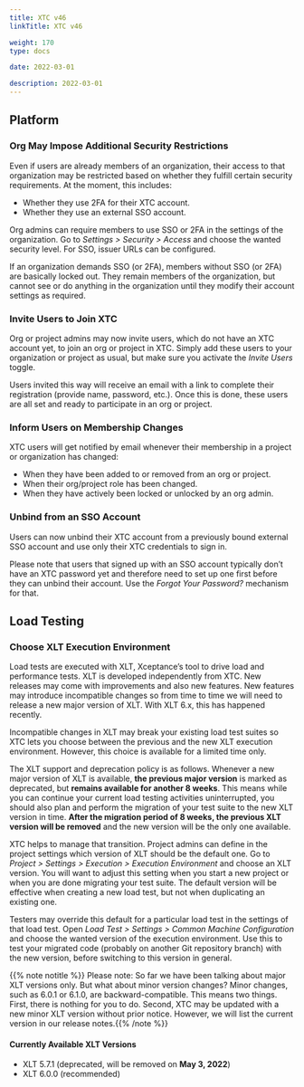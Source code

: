 ```yaml
---
title: XTC v46
linkTitle: XTC v46

weight: 170
type: docs

date: 2022-03-01

description: 2022-03-01
---
```


## Platform

### Org May Impose Additional Security Restrictions

Even if users are already members of an organization, their access to that organization may be restricted based on whether they fulfill certain security requirements. At the moment, this includes:

* Whether they use 2FA for their XTC account.
* Whether they use an external SSO account.

Org admins can require members to use SSO or 2FA in the settings of the organization. Go to _Settings > Security > Access_ and choose the wanted security level. For SSO, issuer URLs can be configured.

If an organization demands SSO (or 2FA), members without SSO (or 2FA) are basically locked out. They remain members of the organization, but cannot see or do anything in the organization until they modify their account settings as required.

### Invite Users to Join XTC

Org or project admins may now invite users, which do not have an XTC account yet, to join an org or project in XTC. Simply add these users to your organization or project as usual, but make sure you activate the _Invite Users_ toggle.

Users invited this way will receive an email with a link to complete their registration (provide name, password, etc.). Once this is done, these users are all set and ready to participate in an org or project.

### Inform Users on Membership Changes

XTC users will get notified by email whenever their membership in a project or organization has changed:

* When they have been added to or removed from an org or project.
* When their org/project role has been changed.
* When they have actively been locked or unlocked by an org admin.

### Unbind from an SSO Account

Users can now unbind their XTC account from a previously bound external SSO account and use only their XTC credentials to sign in.

Please note that users that signed up with an SSO account typically don’t have an XTC password yet and therefore need to set up one first before they can unbind their account. Use the _Forgot Your Password?_ mechanism for that.

## Load Testing

### Choose XLT Execution Environment

Load tests are executed with XLT, Xceptance’s tool to drive load and performance tests. XLT is developed independently from XTC. New releases may come with improvements and also new features. New features may introduce incompatible changes so from time to time we will need to release a new major version of XLT. With XLT 6.x, this has happened recently.

Incompatible changes in XLT may break your existing load test suites so XTC lets you choose between the previous and the new XLT execution environment. However, this choice is available for a limited time only.

The XLT support and deprecation policy is as follows. Whenever a new major version of XLT is available, **the previous major version** is marked as deprecated, but **remains available for another 8 weeks**. This means while you can continue your current load testing activities uninterrupted, you should also plan and perform the migration of your test suite to the new XLT version in time. **After the migration period of 8 weeks, the previous XLT version will be removed** and the new version will be the only one available.

XTC helps to manage that transition. Project admins can define in the project settings which version of XLT should be the default one. Go to _Project > Settings > Execution > Execution Environment_ and choose an XLT version. You will want to adjust this setting when you start a new project or when you are done migrating your test suite. The default version will be effective when creating a new load test, but not when duplicating an existing one.

Testers may override this default for a particular load test in the settings of that load test. Open _Load Test > Settings > Common Machine Configuration_ and choose the wanted version of the execution environment. Use this to test your migrated code (probably on another Git repository branch) with the new version, before switching to this version in general.

{{% note notitle %}}
Please note: So far we have been talking about major XLT versions only. But what about minor version changes? Minor changes, such as 6.0.1 or 6.1.0, are backward-compatible. This means two things. First, there is nothing for you to do. Second, XTC may be updated with a new minor XLT version without prior notice. However, we will list the current version in our release notes.{{% /note %}}

#### Currently Available XLT Versions
* XLT 5.7.1 (deprecated, will be removed on **May 3, 2022**)
* XLT 6.0.0 (recommended)
